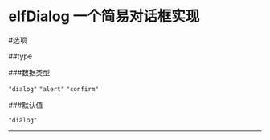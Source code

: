elfDialog 一个简易对话框实现
==============================

#选项

##type

###数据类型

`"dialog"` `"alert"` `"confirm"`

###默认值

`"dialog"`

***
